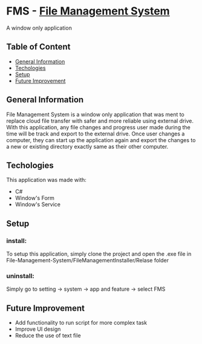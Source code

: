 # FMS - [File Management System](https://drive.google.com/open?id=1mnCXI82eBdvA3TX2_H2IQQaYRcTq4636)
A window only application 

## Table of Content
* [General Information](#general-information)
* [Techologies](#techologies)
* [Setup](#set-up)
* [Future Improvement](#future-improvement)


## General Information
File Management System is a window only application that was ment to replace cloud file transfer with safer and more reliable using external
drive. With this application, any file changes and progress user made during the time will be track and export to the external drive. Once
user changes a computer, they can start up the application again and export the changes to a new or existing directory exactly same as their other 
computer.

## Techologies
This application was made with:
* C#
* Window's Form
* Window's Service

## Setup
### install:
To setup this application, simply clone the project and open the .exe file in File-Management-System/FileManagementInstaller/Relase folder
### uninstall: 
Simply go to setting -> system -> app and feature -> select FMS

## Future Improvement
* Add functionality to run script for more complex task
* Improve UI design
* Reduce the use of text file
